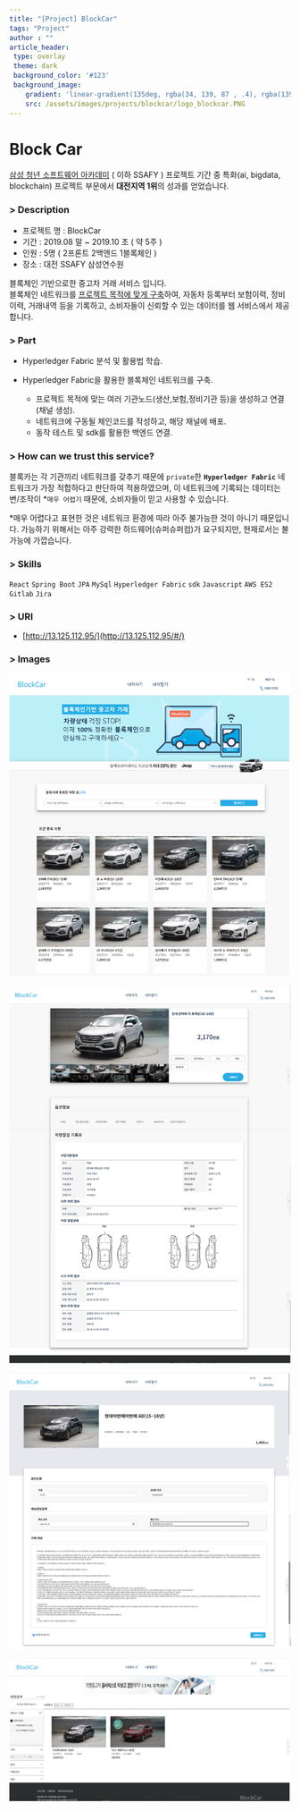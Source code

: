 ```yaml
---
title: "[Project] BlockCar"
tags: "Project"
author : ""
article_header:
 type: overlay
 theme: dark
 background_color: '#123'
 background_image:
    gradient: 'linear-gradient(135deg, rgba(34, 139, 87 , .4), rgba(139, 34, 139, .4))'
    src: /assets/images/projects/blockcar/logo_blockcar.PNG
---
```



# Block Car

[삼성 청년 소프트웨어 아카데미](https://www.ssafy.com/ksp/jsp/swp/swpMain.jsp) ( 이하 SSAFY ) 프로젝트 기간 중 특화(ai, bigdata, blockchain) 프로젝트 부문에서 **대전지역 1위**의 성과를 얻었습니다.


### > Description
- 프로젝트 명 : BlockCar
- 기간 : 2019.08 말 ~ 2019.10 초 ( 약 5주 )
- 인원 : 5명 ( 2프론트 2백엔드 1블록체인 )
- 장소 : 대전 SSAFY 삼성연수원

블록체인 기반으로한 중고차 거래 서비스 입니다.<br/>
블록체인 네트워크를 [프로젝트 목적에 맞게 구축](https://github.com/ShinJongPark/FabricNetwork-BlockCar)하여, 자동차 등록부터 보험이력, 정비이력, 거래내역 등을 기록하고, 소비자들이 신뢰할 수 있는 데이터를 웹 서비스에서 제공합니다.

### > Part

- Hyperledger Fabric 분석 및 활용법 학습.

- Hyperledger Fabric을 활용한 블록체인 네트워크를 구축.
  - 프로젝트 목적에 맞는 여러 기관노드(생산,보험,정비기관 등)을 생성하고 연결(채널 생성).
  - 네트워크에 구동될 체인코드를 작성하고, 해당 채널에 배포.
  - 동작 테스트 및 sdk를 활용한 백엔드 연결.


### > How can we trust this service?

블록카는 각 기관끼리 네트워크를 갖추기 때문에 `private`한  **`Hyperledger Fabric`** 네트워크가 가장 적합하다고 판단하여 적용하였으며, 이 네트워크에 기록되는 데이터는 변/조작이 *`매우 어렵기` 때문에, 소비자들이 믿고 사용할 수 있습니다.

*매우 어렵다고 표현한 것은 네트워크 환경에 따라 아주 불가능한 것이 아니기 때문입니다. 가능하기 위해서는 아주 강력한 하드웨어(슈퍼슈퍼컴)가 요구되지만, 현재로서는 불가능에 가깝습니다.


### > Skills

`React` `Spring Boot` `JPA` `MySql`  `Hyperledger Fabric`  `sdk`   `Javascript` `AWS ES2` `Gitlab` `Jira`


### > URI

- [http://13.125.112.95/](http://13.125.112.95/#/)


### > Images

![main](/assets/images/projects/blockcar/main.png)

![main](/assets/images/projects/blockcar/detail.png)

![main](/assets/images/projects/blockcar/buy.png)

![main](/assets/images/projects/blockcar/filter.png)

<br><br>



